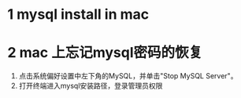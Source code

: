 # 1 mysql install in mac
# 2 mac 上忘记mysql密码的恢复
1. 点击系统偏好设置中左下角的MySQL，并单击"Stop MySQL Server"。
2. 打开终端进入mysql安装路径，登录管理员权限
```
``` 
<!--stackedit_data:
eyJoaXN0b3J5IjpbMTU2NzQ0ODU1Miw0OTA1MjY0OTJdfQ==
-->